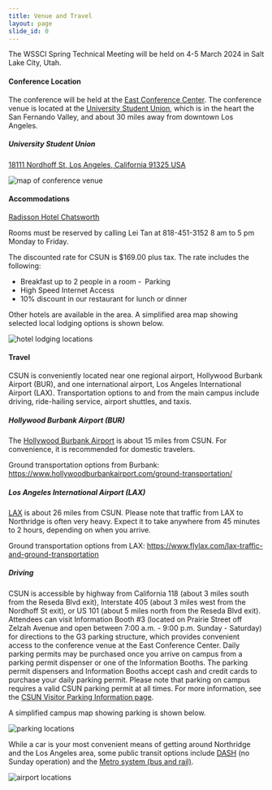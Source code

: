 ```yaml
---
title: Venue and Travel
layout: page
slide_id: 0
---
```


<p class="lead">
The WSSCI Spring Technical Meeting will be held on 4-5 March 2024 in Salt Lake City, Utah.
</p>

#### Conference Location

The conference will be held at the [East Conference Center](https://www.csun.edu/node/125986). 
The conference venue is located at the [University Student Union](https://3dmap.csun.edu/?id=1100#!m/233610?s/), which is in the heart the San Fernando Valley, and about 30 miles away from downtown Los Angeles.

#####  University Student Union
<i class="fa fa-map-marker mr-3" aria-hidden="true"></i>
[18111 Nordhoff St, Los Angeles, California 91325 USA](https://maps.app.goo.gl/sJZBgm31xFgaVNKu6)

<img class="img-fluid" src="./assets/images/2023WSSCI_venue.png" alt="map of conference venue">

#### Accommodations

[Radisson Hotel Chatsworth](https://www.choicehotels.com/california/chatsworth/radisson-hotels/caj23?checkInDate=2023-10-15&checkOutDate=2023-10-17&ratePlanCode=BPIACF)

Rooms must be reserved by calling Lei Tan at 818-451-3152 8 am to 5 pm Monday to Friday.

The discounted rate for CSUN is $169.00 plus tax. The rate includes the following:
- Breakfast up to 2 people in a room
- Parking
- High Speed Internet Access
- 10% discount in our restaurant for lunch or dinner

Other hotels are available in the area. A simplified area map showing selected local lodging options is shown below.

<img class="img-fluid" src="./assets/images/2023WSSCI_lodging.png" alt="hotel lodging locations">


#### Travel

CSUN is conveniently located near one regional airport, Hollywood Burbank Airport (BUR), and one international airport, Los Angeles International Airport (LAX). Transportation options to and from the main campus include driving, ride-hailing service, airport shuttles, and taxis.

##### Hollywood Burbank Airport (BUR)
The [Hollywood Burbank Airport](https://www.hollywoodburbankairport.com/) is about 15 miles from CSUN. For convenience, it is recommended for domestic travelers.

Ground transportation options from Burbank: <https://www.hollywoodburbankairport.com/ground-transportation/>

##### Los Angeles International Airport (LAX)

[LAX](https://www.flylax.com/) is about 26 miles from CSUN. Please note that traffic from LAX to Northridge is often very heavy. Expect it to take anywhere from 45 minutes to 2 hours, depending on when you arrive.

Ground transportation options from LAX: <https://www.flylax.com/lax-traffic-and-ground-transportation>

##### Driving

CSUN is accessible by highway from California 118 (about 3 miles south from the Reseda Blvd exit), Interstate 405 (about 3 miles west from the Nordhoff St exit), or US 101 (about 5 miles north from the Reseda Blvd exit). Attendees can visit Information Booth #3 (located on Prairie Street off Zelzah Avenue and open between 7:00 a.m. - 9:00 p.m. Sunday - Saturday) for directions to the G3 parking structure, which provides convenient access to the conference venue at the East Conference Center. Daily parking permits may be purchased once you arrive on campus from a parking permit dispenser or one of the Information Booths.  The parking permit dispensers and Information Booths accept cash and credit cards to purchase your daily parking permit. Please note that parking on campus requires a valid CSUN parking permit at all times. For more information, see the [CSUN Visitor Parking Information page](https://www.csun.edu/parking/visitor-parking-information).

A simplified campus map showing parking is shown below.

<img class="img-fluid" src="./assets/images/2023WSSCI_parking.png" alt="parking locations">


While a car is your most convenient means of getting around Northridge and the Los Angeles area, some public transit options include [DASH](http://www.ladottransit.com/dash/routes/Northridge/northridge.html) (no Sunday operation) and the [Metro system (bus and rail)](https://www.metro.net/riding/maps/).

<img class="img-fluid" src="./assets/images/2023WSSCI_Fall_airports.png" alt="airport locations">
